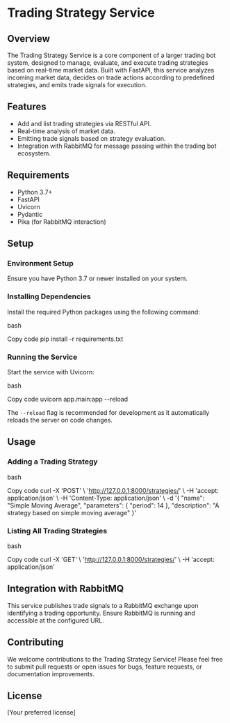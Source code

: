 # Trading Strategy Service

## Overview

The Trading Strategy Service is a core component of a larger trading bot system, designed to manage, evaluate, and execute trading strategies based on real-time market data. Built with FastAPI, this service analyzes incoming market data, decides on trade actions according to predefined strategies, and emits trade signals for execution.

## Features

- Add and list trading strategies via RESTful API.
- Real-time analysis of market data.
- Emitting trade signals based on strategy evaluation.
- Integration with RabbitMQ for message passing within the trading bot ecosystem.

## Requirements

- Python 3.7+
- FastAPI
- Uvicorn
- Pydantic
- Pika (for RabbitMQ interaction)

## Setup

### Environment Setup

Ensure you have Python 3.7 or newer installed on your system.

### Installing Dependencies

Install the required Python packages using the following command:

bash

Copy code
pip install -r requirements.txt

### Running the Service

Start the service with Uvicorn:

bash

Copy code
uvicorn app.main:app --reload

The `--reload` flag is recommended for development as it automatically reloads the server on code changes.

## Usage

### Adding a Trading Strategy

bash

Copy code
curl -X 'POST' \\ 'http://127.0.0.1:8000/strategies/' \\ -H 'accept: application/json' \\ -H 'Content-Type: application/json' \\ -d '{ "name": "Simple Moving Average", "parameters": { "period": 14 }, "description": "A strategy based on simple moving average" }'

### Listing All Trading Strategies

bash

Copy code
curl -X 'GET' \\ 'http://127.0.0.1:8000/strategies/' \\ -H 'accept: application/json'

## Integration with RabbitMQ

This service publishes trade signals to a RabbitMQ exchange upon identifying a trading opportunity. Ensure RabbitMQ is running and accessible at the configured URL.

## Contributing

We welcome contributions to the Trading Strategy Service! Please feel free to submit pull requests or open issues for bugs, feature requests, or documentation improvements.

## License

\[Your preferred license\]
